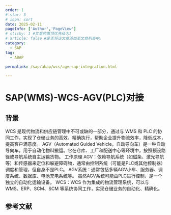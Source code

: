 ```yaml
---
order: 1
# star: 3
# icon: sort
date: 2025-02-11
pageInfo: ['Author','PageView']
# sticky: 1 #文章的置顶优先级为1
# article: false #是否将该文章添加至文章列表中。
category:
  - SAP
tag:
  - ABAP

permalink: /sap/abap/wcs/agv-sap-integration.html

---
```


# SAP(WMS)-WCS-AGV(PLC)对接
<!-- more -->
## 背景
WCS 是现代物流和供应链管理中不可或缺的一部分，通过与 WMS 和 PLC 的协同工作，实现了仓储业务的高效、精确执行，帮助企业提升物流效率，降低成本，提高客户满意度。
AGV（Automated Guided Vehicle，自动导向车）是一种自动导向车，用于自动化物料搬运。它在仓库、工厂和配送中心等环境中，按照预设路径或导航系统自主运输货物。
工作原理
AGV：依赖导航系统（如磁条、激光导航等）和传感器来定位和躲避障碍物，通常由控制系统（可能是PLC或其他控制器）调度和管理，但自身不是PLC。
AGV系统：通常包括多辆AGV小车、服务器、调度系统、数据库、电池充电系统等。
虽然AGV系统可能由PLC进行控制，是一个独立的自动化运输设备。
WCS：WCS 作为集成的物流管理系统，可以与 WMS、ERP、SCM、SCM 等系统协同工作，实现仓储业务的自动化、精确化。 


## 参考文献
